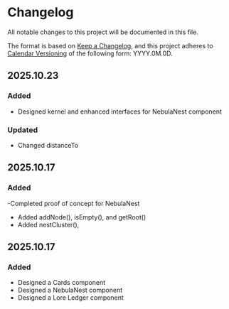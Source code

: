 # Changelog

All notable changes to this project will be documented in this file.

The format is based on [Keep a Changelog](https://keepachangelog.com/en/1.1.0/),
and this project adheres to [Calendar Versioning](https://calver.org/) of
the following form: YYYY.0M.0D.


## 2025.10.23

### Added 
- Designed kernel and enhanced interfaces for NebulaNest component 

### Updated
- Changed distanceTo 

## 2025.10.17

### Added

-Completed proof of concept for NebulaNest
- Added addNode(), isEmpty(), and getRoot()
- Added nestCluster(), 

## 2025.10.17

### Added

- Designed a Cards component
- Designed a NebulaNest component
- Designed a Lore Ledger component
